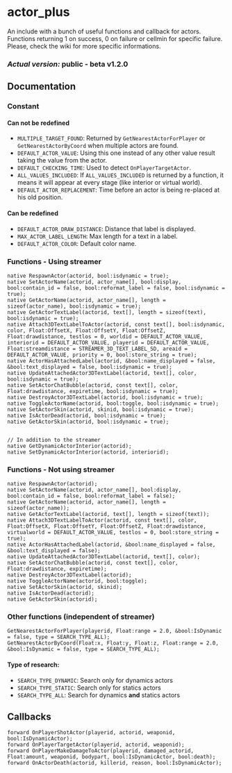 # actor_plus
An include with a bunch of useful functions and callback for actors.
Functions returning 1 on success, 0 on failure or cellmin for specific failure. Please, check the wiki for more specific informations.

### *Actual version:* public - beta v1.2.0

## Documentation
### Constant
#### Can not be redefined
* `MULTIPLE_TARGET_FOUND`: Returned by `GetNearestActorForPlayer` or `GetNearestActorByCoord` when multiple actors are found.
* `DEFAULT_ACTOR_VALUE`: Using this one instead of any other value result taking the value from the actor.
* `DEFAULT_CHECKING_TIME`: Used to detect `OnPlayerTargetActor`.
* `ALL_VALUES_INCLUDED`: If `ALL_VALUES_INCLUDED` is returned by a function, it means it will appear at every stage (like interior or virtual world).
* `DEFAULT_ACTOR_REPLACEMENT`: Time before an actor is being re-placed at his old position.

#### Can be redefined
* `DEFAULT_ACTOR_DRAW_DISTANCE`: Distance that label is displayed.
* `MAX_ACTOR_LABEL_LENGTH`: Max length for a text in a label.
* `DEFAULT_ACTOR_COLOR`: Default color name.

### Functions - Using streamer
```pawn
native RespawnActor(actorid, bool:isdynamic = true);
native SetActorName(actorid, actor_name[], bool:display, bool:contain_id = false, bool:reformat_label = false, bool:isdynamic = true);
native GetActorName(actorid, actor_name[], length = sizeof(actor_name), bool:isdynamic = true);
native GetActorTextLabel(actorid, text[], length = sizeof(text), bool:isdynamic = true);
native Attach3DTextLabelToActor(actorid, const text[], bool:isdynamic, color, Float:OffsetX, Float:OffsetY, Float:OffsetZ, Float:drawdistance, testlos = 0, worldid = DEFAULT_ACTOR_VALUE, interiorid = DEFAULT_ACTOR_VALUE, playerid = DEFAULT_ACTOR_VALUE, Float:streamdistance = STREAMER_3D_TEXT_LABEL_SD, areaid = DEFAULT_ACTOR_VALUE, priority = 0, bool:store_string = true);
native ActorHasAttachedLabel(actorid, &bool:name_displayed = false, &bool:text_displayed = false, bool:isdynamic = true);
native UpdateAttachedActor3DTextLabel(actorid, text[], color, bool:isdynamic = true);
native SetActorChatBubble(actorid, const text[], color, Float:drawdistance, expiretime, bool:isdynamic = true);
native DestroyActor3DTextLabel(actorid, bool:isdynamic = true);
native ToggleActorName(actorid, bool:toggle, bool:isdynamic = true);
native SetActorSkin(actorid, skinid, bool:isdynamic = true);
native IsActorDead(actorid, bool:isdynamic = true);
native GetActorSkin(actorid, bool:isdynamic = true);


// In addition to the streamer
native GetDynamicActorInterior(actorid);
native SetDynamicActorInterior(actorid, interiorid);
```

### Functions - Not using streamer
```pawn
native RespawnActor(actorid);
native SetActorName(actorid, actor_name[], bool:display, bool:contain_id = false, bool:reformat_label = false);
native GetActorName(actorid, actor_name[], length = sizeof(actor_name));
native GetActorTextLabel(actorid, text[], length = sizeof(text));
native Attach3DTextLabelToActor(actorid, const text[], color, Float:OffsetX, Float:OffsetY, Float:OffsetZ, Float:drawdistance, virtualworld = DEFAULT_ACTOR_VALUE, testlos = 0, bool:store_string = true);
native ActorHasAttachedLabel(actorid, &bool:name_displayed = false, &bool:text_displayed = false);
native UpdateAttachedActor3DTextLabel(actorid, text[], color);
native SetActorChatBubble(actorid, const text[], color, Float:drawdistance, expiretime);
native DestroyActor3DTextLabel(actorid);
native ToggleActorName(actorid, bool:toggle);
native SetActorSkin(actorid, skinid);
native IsActorDead(actorid);
native GetActorSkin(actorid);
```

### Other functions (independent of streamer)
```pawn
GetNearestActorForPlayer(playerid, Float:range = 2.0, &bool:IsDynamic = false, type = SEARCH_TYPE_ALL);
GetNearestActorByCoord(Float:x, Float:y, Float:z, Float:range = 2.0, &bool:IsDynamic = false, type = SEARCH_TYPE_ALL);
```
#### Type of research:
* `SEARCH_TYPE_DYNAMIC`: Search only for dynamics actors
* `SEARCH_TYPE_STATIC`: Search only for statics actors
* `SEARCH_TYPE_ALL`: Search for dynamics **and** statics actors

## Callbacks
```pawn
forward OnPlayerShotActor(playerid, actorid, weaponid, bool:IsDynamicActor);
forward OnPlayerTargetActor(playerid, actorid, weaponid);
forward OnPlayerMakeDamageToActor(playerid, damaged_actorid, Float:amount, weaponid, bodypart, bool:IsDynamicActor, bool:death);
forward OnActorDeath(actorid, killerid, reason, bool:IsDynamicActor);
```
